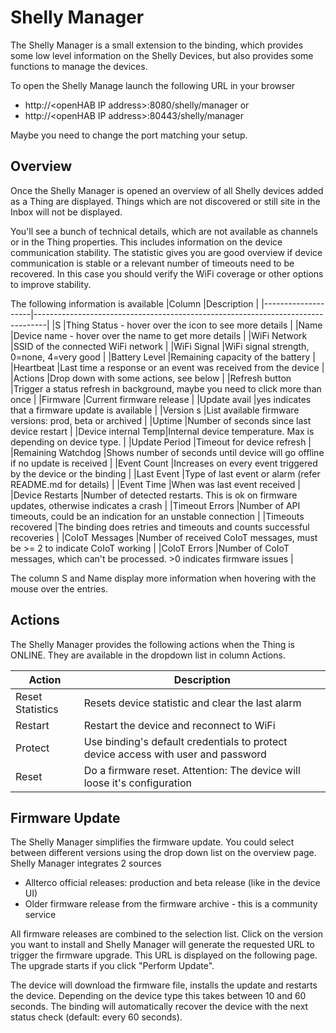 # Shelly Manager

The Shelly Manager is a small extension to the binding, which provides some low level information on the Shelly Devices, but also provides some functions to manage the devices.

To open the Shelly Manage launch the following URL in your browser
- http://&lt;openHAB IP address&gt;:8080/shelly/manager or
- http://&lt;openHAB IP address&gt;:80443/shelly/manager

Maybe you need to change the port matching your setup.

## Overview

Once the Shelly Manager is opened an overview of all Shelly devices added as a Thing are displayed. 
Things which are not discovered or still site in the Inbox will not be displayed.

You'll see a bunch of technical details, which are not available as channels or in the Thing properties.
This includes information on the device communication stability. 
The statistic gives you are good overview if device communication is stable or a relevant number of timeouts need to be recovered.
In this case you should verify the WiFi coverage or other options to improve stability.

The following information is available
|Column              |Description                                                                      |
|--------------------|---------------------------------------------------------------------------------|
|S                   |Thing Status - hover over the icon to see more details                           |
|Name                |Device name - hover over the name to get more details                            |
|WiFi Network        |SSID of the connected WiFi network                                               |
|WiFi Signal         |WiFi signal strength, 0=none, 4=very good                                        |
|Battery Level       |Remaining capacity of the battery                                                |
|Heartbeat           |Last time a response or an event was received from the device                    |
|Actions             |Drop down with some actions, see below                                           |
|Refresh button      |Trigger a status refresh in background, maybe you need to click more than once   |
|Firmware            |Current firmware release                                                         |
|Update avail        |yes indicates that a firmware update is available                                |
|Version s           |List available firmware versions: prod, beta or archived                         |
|Uptime              |Number of seconds since last device restart                                      |
|Device internal Temp|Internal device temperature. Max is depending on device type.                    |
|Update Period       |Timeout for device refresh                                                       |
|Remaining Watchdog  |Shows number of seconds until device will go offline if no update is received    |
|Event Count         |Increases on every event triggered by the device or the binding                  |
|Last Event          |Type of last event or alarm (refer README.md for details)                        |
|Event Time          |When was last event received                                                     |
|Device Restarts     |Number of detected restarts. This is ok on firmware updates, otherwise indicates a crash |
|Timeout Errors      |Number of API timeouts, could be an indication for an unstable connection        |
|Timeouts recovered  |The binding does retries and timeouts and counts successful recoveries           |
|CoIoT Messages      |Number of received CoIoT messages, must be >= 2 to indicate CoIoT working        |
|CoIoT Errors        |Number of CoIoT messages, which can't be processed. >0 indicates firmware issues |

The column S and Name display more information when hovering with the mouse over the entries.   

## Actions

The Shelly Manager provides the following actions when the Thing is ONLINE. 
They are available in the dropdown list in column Actions.

|Action          |Description                                                                      |
|----------------|---------------------------------------------------------------------------------|
|Reset Statistics|Resets device statistic and clear the last alarm                                 |
|Restart         |Restart the device and reconnect to WiFi                                         |
|Protect         |Use binding's default credentials to protect device access with user and password|
|Reset           |Do a firmware reset. Attention: The device will loose it's configuration         |

## Firmware Update

The Shelly Manager simplifies the firmware update.
You could select between different versions using the drop down list on the overview page.
Shelly Manager integrates 2 sources
- Allterco official releases: production and beta release (like in the device UI)
- Older firmware release from the firmware archive - this is a community service

All firmware releases are combined to the selection list.
Click on the version you want to install and Shelly Manager will generate the requested URL to trigger the firmware upgrade.
This URL is displayed on the following page.
The upgrade starts if you click "Perform Update".

The device will download the firmware file, installs the update and restarts the device.
Depending on the device type this takes between 10 and 60 seconds.
The binding will automatically recover the device with the next status check (default: every 60 seconds).

